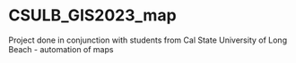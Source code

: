 # CSULB_GIS2023_map
Project done in conjunction with students from Cal State University of Long Beach - automation of maps
